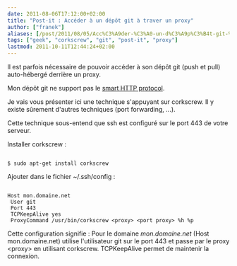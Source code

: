 ```yaml
---
date: 2011-08-06T17:12:00+02:00
title: "Post-it : Accéder à un dépôt git à traver un proxy"
author: ["franek"]
aliases: [/post/2011/08/05/Acc%C3%A9der-%C3%A0-un-d%C3%A9p%C3%B4t-git-%C3%A0-traver-un-proxy]
tags: ["geek", "corkscrew", "git", "post-it", "proxy"]
lastmod: 2011-10-11T12:44:24+02:00
---
```

Il est parfois nécessaire de pouvoir accéder à son dépôt git (push et pull) auto-hébergé derrière un proxy.

Mon dépôt git ne support pas le [smart HTTP protocol](https://github.com/blog/642-smart-http-support).

Je vais vous présenter ici une technique s'appuyant sur corkscrew. Il y existe sûrement d'autres techniques (port forwarding, ...).

Cette technique sous-entend que ssh est configuré sur le port 443 de votre serveur.

Installer corkscrew :

```

$ sudo apt-get install corkscrew
```

Ajouter dans le fichier ~/.ssh/config :

```

Host mon.domaine.net
 User git
 Port 443
 TCPKeepAlive yes
 ProxyCommand /usr/bin/corkscrew <proxy> <port proxy> %h %p
```

Cette configuration signifie : Pour le domaine *mon.domaine.net* (Host mon.domaine.net) utilise l'utilisateur git sur le port 443 et passe par le proxy &lt;proxy&gt; en utilisant corkscrew. TCPKeepAlive permet de maintenir la connexion.

